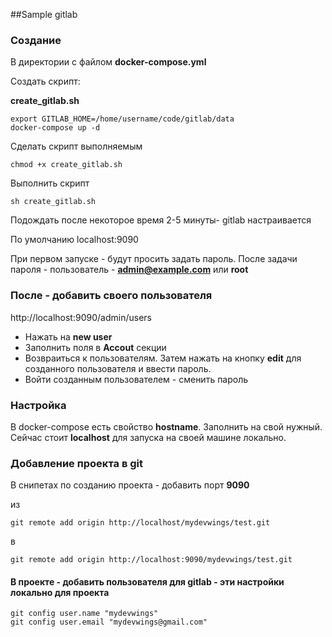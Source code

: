 ##Sample gitlab


### Создание 

В директории с файлом **docker-compose.yml** 

Создать скрипт:

**create_gitlab.sh**

```
export GITLAB_HOME=/home/username/code/gitlab/data
docker-compose up -d 
```

Сделать скрипт выполняемым


```
chmod +x create_gitlab.sh
```

Выполнить скрипт 

```
sh create_gitlab.sh 
```

Подождать после некоторое время 2-5 минуты- gitlab настраивается


По умолчанию localhost:9090

При первом запуске - будут просить задать пароль.
После задачи пароля - пользователь -  **admin@example.com** или **root**

### После - добавить своего пользователя


http://localhost:9090/admin/users

* Нажать на  **new user** 
* Заполнить поля в  **Accout** секции
* Возвраиться к пользователям. Затем нажать на кнопку **edit** для созданного пользователя и ввести пароль.
* Войти созданным пользователем  - сменить пароль

### Настройка 

В docker-compose есть свойство **hostname**.
Заполнить на свой нужный. Сейчас стоит **localhost** для запуска на своей машине локально.

### Добавление проекта в git

В снипетах по созданию проекта - добавить порт **9090**

из 
 
```
git remote add origin http://localhost/mydevwings/test.git
```

в

```
git remote add origin http://localhost:9090/mydevwings/test.git
```

#### В проекте - добавить пользователя для gitlab - эти настройки локально для проекта

```
git config user.name "mydevwings" 
git config user.email "mydevwings@gmail.com"
```
